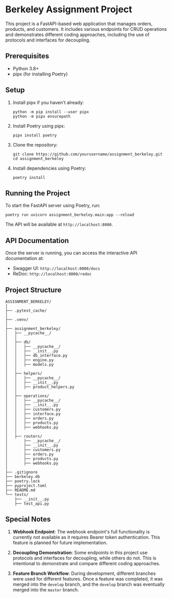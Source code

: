 # Berkeley Assignment Project

This project is a FastAPI-based web application that manages orders, products, and customers. It includes various endpoints for CRUD operations and demonstrates different coding approaches, including the use of protocols and interfaces for decoupling.

## Prerequisites

- Python 3.8+
- pipx (for installing Poetry)

## Setup

1. Install pipx if you haven't already:
   ```
   python -m pip install --user pipx
   python -m pipx ensurepath
   ```

2. Install Poetry using pipx:
   ```
   pipx install poetry
   ```

3. Clone the repository:
   ```
   git clone https://github.com/yourusername/assignment_berkeley.git
   cd assignment_berkeley
   ```

4. Install dependencies using Poetry:
   ```
   poetry install
   ```

## Running the Project

To start the FastAPI server using Poetry, run:

```
poetry run uvicorn assignment_berkeley.main:app --reload
```

The API will be available at `http://localhost:8000`.

## API Documentation

Once the server is running, you can access the interactive API documentation at:

- Swagger UI: `http://localhost:8000/docs`
- ReDoc: `http://localhost:8000/redoc`

## Project Structure

```
ASSIGNMENT_BERKELEY/
│
├── .pytest_cache/
│
├── .venv/
│
├── assignment_berkeley/
│   ├── __pycache__/
│   │
│   ├── db/
│   │   ├── __pycache__/
│   │   ├── __init__.py
│   │   ├── db_interface.py
│   │   ├── engine.py
│   │   ├── models.py
│   │
│   ├── helpers/
│   │   ├── __pycache__/
│   │   ├── __init__.py
│   │   ├── product_helpers.py
│   │
│   ├── operations/
│   │   ├── __pycache__/
│   │   ├── __init__.py
│   │   ├── customers.py
│   │   ├── interface.py
│   │   ├── orders.py
│   │   ├── products.py
│   │   ├── webhooks.py
│   │
│   ├── routers/
│       ├── __pycache__/
│       ├── __init__.py
│       ├── customers.py
│       ├── orders.py
│       ├── products.py
│       ├── webhooks.py
│
├── .gitignore
├── berkeley.db
├── poetry.lock
├── pyproject.toml
├── README.md
└── tests/
    ├── __init__.py
    ├── test_api.py

```

## Special Notes

1. **Webhook Endpoint**: The webhook endpoint's full functionality is currently not available as it requires Bearer token authentication. This feature is planned for future implementation.

2. **Decoupling Demonstration**: Some endpoints in this project use protocols and interfaces for decoupling, while others do not. This is intentional to demonstrate and compare different coding approaches.

3. **Feature Branch Workflow**: During development, different branches were used for different features. Once a feature was completed, it was merged into the `develop` branch, and the `develop` branch was eventually merged into the `master` branch.